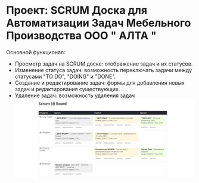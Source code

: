 # Проект: SCRUM Доска для Автоматизации Задач Мебельного Производства OOO " АЛТА "
Основной функционал:
* Просмотр задач на SCRUM доске: отображение задач и их статусов.
* Изменение статуса задач: возможность переключать задачи между статусами "TO DO", "DOING" и "DONE".
* Создание и редактирование задач: формы для добавления новых задач и редактирования существующих.
* Удаление задач: возможность удаления задач
  ![Иллюстрация к проекту]( https://github.com/Solov18/furniture_Scrum_Board/blob/main/alta1.jpg)
  
